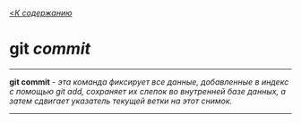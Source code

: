 [<*К содержанию*](./readme.md)

# git _commit_

---
**git commit** - *эта команда фиксирует все данные, добавленные в индекс с помощью git add, сохраняет их слепок во внутренней базе данных, а затем сдвигает указатель текущей ветки на этот снимок.*

---
